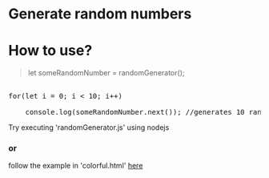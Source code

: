 # Generate random numbers


# How to use?
>let someRandomNumber = randomGenerator();

<pre>

for(let i = 0; i < 10; i++)

    console.log(someRandomNumber.next()); //generates 10 random numbers 
</pre>


Try executing 'randomGenerator.js' using nodejs 
 
### or

follow the example in 'colorful.html' [here](https://rawgit.com/lalosh/randomGenerator.js/master/colorful.html) 
